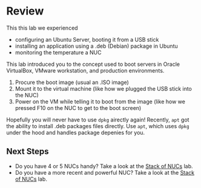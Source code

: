 # Review
This this lab we experienced
- configuring an Ubuntu Server, booting it from a USB stick
- installing an application using a .deb (Debian) package in Ubuntu
- monitoring the temperature a NUC

This lab introduced you to the concept used to boot servers in Oracle VirtualBox, VMware workstation, and production environments.
1. Procure the boot image (usual an .ISO image)
2. Mount it to the virtual machine (like how we plugged the USB stick into the NUC)
3. Power on the VM while telling it to boot from the image (like how we pressed F10 on the NUC to get to the boot screen)

Hopefully you will never have to use `dpkg` airectly again! Recently, `apt` got the ability to install .deb packages files directly.  Use `apt`, which uses `dpkg` under the hood and handles package depenies for you.

## Next Steps
- Do you have 4 or 5 NUCs handy? Take a look at the [Stack of NUCs](/Stack_of_NUCs/REAME.md) lab.
- Do you have a more recent and powerful NUC? Take a look at the [Stack of NUCs](/Kubernetes_App_Lab/README.md) lab.
